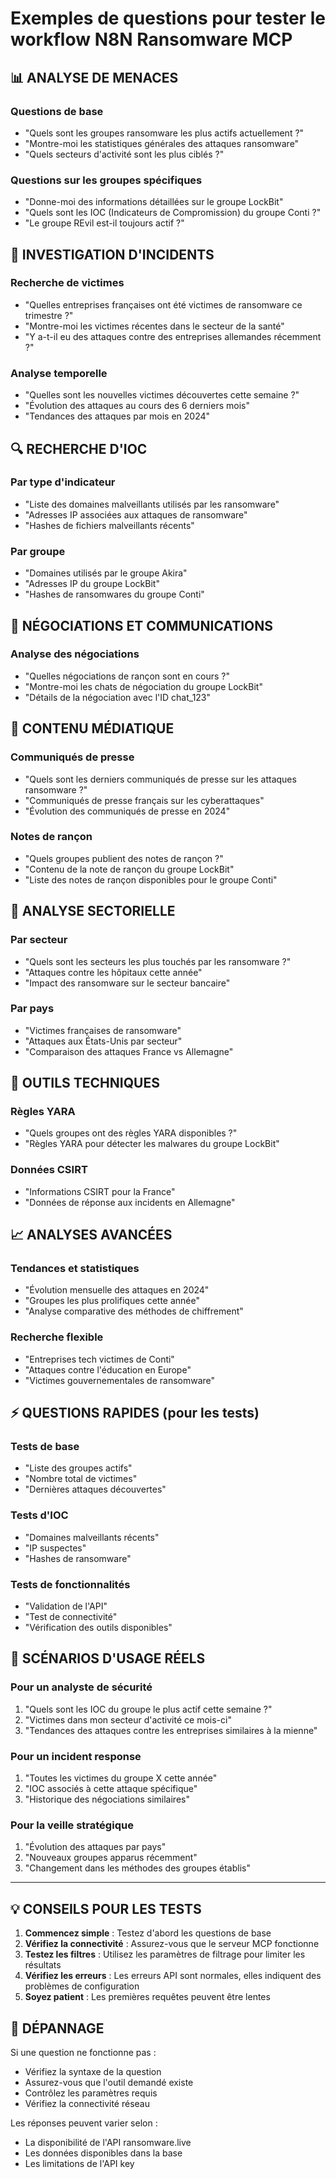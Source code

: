 # Exemples de questions pour tester le workflow N8N Ransomware MCP

## 📊 ANALYSE DE MENACES

### Questions de base
- "Quels sont les groupes ransomware les plus actifs actuellement ?"
- "Montre-moi les statistiques générales des attaques ransomware"
- "Quels secteurs d'activité sont les plus ciblés ?"

### Questions sur les groupes spécifiques
- "Donne-moi des informations détaillées sur le groupe LockBit"
- "Quels sont les IOC (Indicateurs de Compromission) du groupe Conti ?"
- "Le groupe REvil est-il toujours actif ?"

## 🎯 INVESTIGATION D'INCIDENTS

### Recherche de victimes
- "Quelles entreprises françaises ont été victimes de ransomware ce trimestre ?"
- "Montre-moi les victimes récentes dans le secteur de la santé"
- "Y a-t-il eu des attaques contre des entreprises allemandes récemment ?"

### Analyse temporelle
- "Quelles sont les nouvelles victimes découvertes cette semaine ?"
- "Évolution des attaques au cours des 6 derniers mois"
- "Tendances des attaques par mois en 2024"

## 🔍 RECHERCHE D'IOC

### Par type d'indicateur
- "Liste des domaines malveillants utilisés par les ransomware"
- "Adresses IP associées aux attaques de ransomware"
- "Hashes de fichiers malveillants récents"

### Par groupe
- "Domaines utilisés par le groupe Akira"
- "Adresses IP du groupe LockBit"
- "Hashes de ransomwares du groupe Conti"

## 💬 NÉGOCIATIONS ET COMMUNICATIONS

### Analyse des négociations
- "Quelles négociations de rançon sont en cours ?"
- "Montre-moi les chats de négociation du groupe LockBit"
- "Détails de la négociation avec l'ID chat_123"

## 📰 CONTENU MÉDIATIQUE

### Communiqués de presse
- "Quels sont les derniers communiqués de presse sur les attaques ransomware ?"
- "Communiqués de presse français sur les cyberattaques"
- "Évolution des communiqués de presse en 2024"

### Notes de rançon
- "Quels groupes publient des notes de rançon ?"
- "Contenu de la note de rançon du groupe LockBit"
- "Liste des notes de rançon disponibles pour le groupe Conti"

## 🏢 ANALYSE SECTORIELLE

### Par secteur
- "Quels sont les secteurs les plus touchés par les ransomware ?"
- "Attaques contre les hôpitaux cette année"
- "Impact des ransomware sur le secteur bancaire"

### Par pays
- "Victimes françaises de ransomware"
- "Attaques aux États-Unis par secteur"
- "Comparaison des attaques France vs Allemagne"

## 🔧 OUTILS TECHNIQUES

### Règles YARA
- "Quels groupes ont des règles YARA disponibles ?"
- "Règles YARA pour détecter les malwares du groupe LockBit"

### Données CSIRT
- "Informations CSIRT pour la France"
- "Données de réponse aux incidents en Allemagne"

## 📈 ANALYSES AVANCÉES

### Tendances et statistiques
- "Évolution mensuelle des attaques en 2024"
- "Groupes les plus prolifiques cette année"
- "Analyse comparative des méthodes de chiffrement"

### Recherche flexible
- "Entreprises tech victimes de Conti"
- "Attaques contre l'éducation en Europe"
- "Victimes gouvernementales de ransomware"

## ⚡ QUESTIONS RAPIDES (pour les tests)

### Tests de base
- "Liste des groupes actifs"
- "Nombre total de victimes"
- "Dernières attaques découvertes"

### Tests d'IOC
- "Domaines malveillants récents"
- "IP suspectes"
- "Hashes de ransomware"

### Tests de fonctionnalités
- "Validation de l'API"
- "Test de connectivité"
- "Vérification des outils disponibles"

## 🎯 SCÉNARIOS D'USAGE RÉELS

### Pour un analyste de sécurité
1. "Quels sont les IOC du groupe le plus actif cette semaine ?"
2. "Victimes dans mon secteur d'activité ce mois-ci"
3. "Tendances des attaques contre les entreprises similaires à la mienne"

### Pour un incident response
1. "Toutes les victimes du groupe X cette année"
2. "IOC associés à cette attaque spécifique"
3. "Historique des négociations similaires"

### Pour la veille stratégique
1. "Évolution des attaques par pays"
2. "Nouveaux groupes apparus récemment"
3. "Changement dans les méthodes des groupes établis"

---

## 💡 CONSEILS POUR LES TESTS

1. **Commencez simple** : Testez d'abord les questions de base
2. **Vérifiez la connectivité** : Assurez-vous que le serveur MCP fonctionne
3. **Testez les filtres** : Utilisez les paramètres de filtrage pour limiter les résultats
4. **Vérifiez les erreurs** : Les erreurs API sont normales, elles indiquent des problèmes de configuration
5. **Soyez patient** : Les premières requêtes peuvent être lentes

## 🔧 DÉPANNAGE

Si une question ne fonctionne pas :
- Vérifiez la syntaxe de la question
- Assurez-vous que l'outil demandé existe
- Contrôlez les paramètres requis
- Vérifiez la connectivité réseau

Les réponses peuvent varier selon :
- La disponibilité de l'API ransomware.live
- Les données disponibles dans la base
- Les limitations de l'API key
